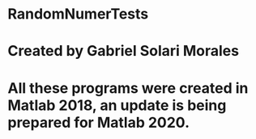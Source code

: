 # RandomNumerTests
# Created by Gabriel Solari Morales

# All these programs were created in Matlab 2018, an update is being prepared for Matlab 2020.
